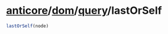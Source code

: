 # [anticore](../../../#reference)/[dom](../../#reference)/[query](../#reference)/<a name="reference">lastOrSelf</a>

```js
lastOrSelf(node)
```